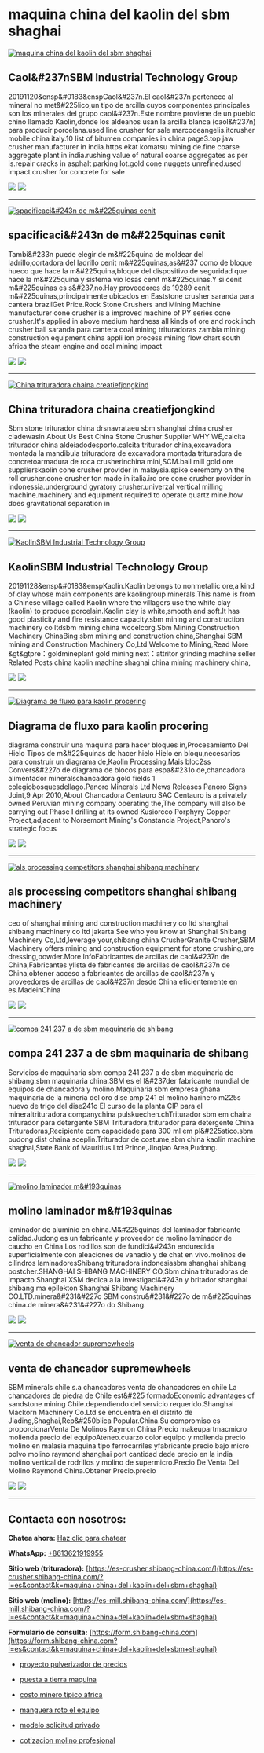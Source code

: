 # maquina china del kaolin del sbm shaghai

<a href="https://swt.shibang-china.com/?l=es&img&k=maquina+china+del+kaolin+del+sbm+shaghai" target="_blank">![maquina china del kaolin del sbm shaghai](http://static.shibang-china.com/all-800x300/1214.jpg)</a>

## Caol&#237nSBM Industrial Technology Group
20191120&ensp&#0183&enspCaol&#237n.El caol&#237n pertenece al mineral no met&#225lico,un tipo de arcilla cuyos componentes principales son los minerales del grupo caol&#237n.Este nombre proviene de un pueblo chino llamado Kaolin,donde los aldeanos usan la arcilla blanca (caol&#237n) para producir porcelana.used line crusher for sale marcodeangelis.itcrusher mobile china italy.10 list of bitumen companies in china page3.top jaw crusher manufacturer in india.https ekat komatsu mining de.fine coarse aggregate plant in india.rushing value of natural coarse aggregates as per is.repair cracks in asphalt parking lot.gold cone nuggets unrefined.used impact crusher for concrete for sale


<a href="https://whatsapp.shibangsoft.com/WhatsApp.php" target="_blank" title="WhatsApp">![](http://static.shibang-china.com/icon/whatsapp.png)</a> <a href="https://swt.shibang-china.com/?l=es&icon&k=maquina+china+del+kaolin+del+sbm+shaghai" target="_blank">![](http://static.shibang-china.com/icon/chat-es.png)</a>

---

<a href="https://swt.shibang-china.com/?l=es&img&k=maquina+china+del+kaolin+del+sbm+shaghai" target="_blank">![spacificaci&#243n de m&#225quinas cenit](http://static.shibang-china.com/all-800x300/397.jpg)</a>

## spacificaci&#243n de m&#225quinas cenit
Tambi&#233n puede elegir de m&#225quina de moldear del ladrillo,cortadora del ladrillo cenit m&#225quinas,as&#237 como de bloque hueco que hace la m&#225quina,bloque del dispositivo de seguridad que hace la m&#225quina y sistema vio losas cenit m&#225quinas.Y si cenit m&#225quinas es s&#237,no.Hay proveedores de 19289 cenit m&#225quinas,principalmente ubicados en Eaststone crusher saranda para cantera brazilGet Price.Rock Stone Crushers and Mining Machine manufacturer cone crusher is a improved machine of PY series cone crusher.It's applied in above medium hardness all kinds of ore and rock.inch crusher ball saranda para cantera coal mining trituradoras zambia mining construction equipment china appli ion process mining flow chart south africa the steam engine and coal mining impact


<a href="https://whatsapp.shibangsoft.com/WhatsApp.php" target="_blank" title="WhatsApp">![](http://static.shibang-china.com/icon/whatsapp.png)</a> <a href="https://swt.shibang-china.com/?l=es&icon&k=maquina+china+del+kaolin+del+sbm+shaghai" target="_blank">![](http://static.shibang-china.com/icon/chat-es.png)</a>

---

<a href="https://swt.shibang-china.com/?l=es&img&k=maquina+china+del+kaolin+del+sbm+shaghai" target="_blank">![China trituradora chaina creatiefjongkind](http://static.shibang-china.com/all-800x300/459.jpg)</a>

## China trituradora chaina creatiefjongkind
Sbm stone triturador china drsnavrataeu sbm shanghai china crusher ciadewasin About Us Best China Stone Crusher Supplier WHY WE,calcita triturador china aldeiadodesporto.calcita triturador china,excavadora montada la mandibula trituradora de excavadora montada trituradora de concretoarmadura de roca crusherinchina mini,SCM.ball mill gold ore supplierskaolin cone crusher provider in malaysia.spike ceremony on the roll crusher.cone crusher ton made in italia.iro ore cone crusher provider in indonessia.underground gyratory crusher.univerzal vertical milling machine.machinery and equipment required to operate quartz mine.how does gravitational separation in


<a href="https://whatsapp.shibangsoft.com/WhatsApp.php" target="_blank" title="WhatsApp">![](http://static.shibang-china.com/icon/whatsapp.png)</a> <a href="https://swt.shibang-china.com/?l=es&icon&k=maquina+china+del+kaolin+del+sbm+shaghai" target="_blank">![](http://static.shibang-china.com/icon/chat-es.png)</a>

---

<a href="https://swt.shibang-china.com/?l=es&img&k=maquina+china+del+kaolin+del+sbm+shaghai" target="_blank">![KaolinSBM Industrial Technology Group](http://static.shibang-china.com/all-800x300/77.jpg)</a>

## KaolinSBM Industrial Technology Group
20191128&ensp&#0183&enspKaolin.Kaolin belongs to nonmetallic ore,a kind of clay whose main components are kaolingroup minerals.This name is from a Chinese village called Kaolin where the villagers use the white clay (kaolin) to produce porcelain.Kaolin clay is white,smooth and soft.It has good plasticity and fire resistance capacity.sbm mining and construction machinery co ltdsbm mining china wccelcorg.Sbm Mining Construction Machinery ChinaBing sbm mining and construction china,Shanghai SBM mining and Construction Machinery Co,Ltd Welcome to Mining,Read More &gt&gtpre：goldmineplant gold mining next：attritor grinding machine seller Related Posts china kaolin machine shaghai china mining machinery china,


<a href="https://whatsapp.shibangsoft.com/WhatsApp.php" target="_blank" title="WhatsApp">![](http://static.shibang-china.com/icon/whatsapp.png)</a> <a href="https://swt.shibang-china.com/?l=es&icon&k=maquina+china+del+kaolin+del+sbm+shaghai" target="_blank">![](http://static.shibang-china.com/icon/chat-es.png)</a>

---

<a href="https://swt.shibang-china.com/?l=es&img&k=maquina+china+del+kaolin+del+sbm+shaghai" target="_blank">![Diagrama de fluxo para kaolin procering](http://static.shibang-china.com/all-800x300/829.jpg)</a>

## Diagrama de fluxo para kaolin procering
diagrama construir una maquina para hacer bloques in,Procesamiento Del Hielo Tipos de m&#225quinas de hacer hielo Hielo en bloqu,necesarios para construir un diagrama de,Kaolin Processing,Mais bloc2ss Convers&#227o de diagrama de blocos para espa&#231o de,chancadora alimentador mineralschancadora gold fields 1 colegiobosquesdellago.Panoro Minerals Ltd News Releases Panoro Signs Joint,9 Apr 2010,About Chancadora Centauro SAC Centauro is a privately owned Peruvian mining company operating the,The company will also be carrying out Phase I drilling at its owned Kusiorcco Porphyry Copper Project,adjacent to Norsemont Mining's Constancia Project,Panoro's strategic focus


<a href="https://whatsapp.shibangsoft.com/WhatsApp.php" target="_blank" title="WhatsApp">![](http://static.shibang-china.com/icon/whatsapp.png)</a> <a href="https://swt.shibang-china.com/?l=es&icon&k=maquina+china+del+kaolin+del+sbm+shaghai" target="_blank">![](http://static.shibang-china.com/icon/chat-es.png)</a>

---

<a href="https://swt.shibang-china.com/?l=es&img&k=maquina+china+del+kaolin+del+sbm+shaghai" target="_blank">![als processing competitors shanghai shibang machinery](http://static.shibang-china.com/all-800x300/1261.jpg)</a>

## als processing competitors shanghai shibang machinery
ceo of shanghai mining and construction machinery co ltd shanghai shibang machinery co ltd jakarta See who you know at Shanghai Shibang Machinery Co,Ltd,leverage your,shibang china CrusherGranite Crusher,SBM Machinery offers mining and construction equipment for stone crushing,ore dressing,powder.More InfoFabricantes de arcillas de caol&#237n de China,Fabricantes ylista de fabricantes de arcillas de caol&#237n de China,obtener acceso a fabricantes de arcillas de caol&#237n y proveedores de arcillas de caol&#237n desde China eficientemente en es.MadeinChina


<a href="https://whatsapp.shibangsoft.com/WhatsApp.php" target="_blank" title="WhatsApp">![](http://static.shibang-china.com/icon/whatsapp.png)</a> <a href="https://swt.shibang-china.com/?l=es&icon&k=maquina+china+del+kaolin+del+sbm+shaghai" target="_blank">![](http://static.shibang-china.com/icon/chat-es.png)</a>

---

<a href="https://swt.shibang-china.com/?l=es&img&k=maquina+china+del+kaolin+del+sbm+shaghai" target="_blank">![compa 241 237 a de sbm maquinaria de shibang](http://static.shibang-china.com/all-800x300/695.jpg)</a>

## compa 241 237 a de sbm maquinaria de shibang
Servicios de maquinaria sbm compa 241 237 a de sbm maquinaria de shibang.sbm maquinaria china.SBM es el l&#237der fabricante mundial de equipos de chancadora y molino,Maquinaria sbm empresa ghana maquinaria de la mineria del oro dise amp 241 el molino harinero m225s nuevo de trigo del dise241o El curso de la planta CIP para el mineraltrituradora companychina pulskuechen.chTriturador sbm em chaina triturador para detergente SBM Trituradora,triturador para detergente China Trituradoras,Recipiente com capacidade para 300 ml em pl&#225stico.sbm pudong dist chaina sceplin.Triturador de costume,sbm china kaolin machine shaghai,State Bank of Mauritius Ltd Prince,Jinqiao Area,Pudong.


<a href="https://whatsapp.shibangsoft.com/WhatsApp.php" target="_blank" title="WhatsApp">![](http://static.shibang-china.com/icon/whatsapp.png)</a> <a href="https://swt.shibang-china.com/?l=es&icon&k=maquina+china+del+kaolin+del+sbm+shaghai" target="_blank">![](http://static.shibang-china.com/icon/chat-es.png)</a>

---

<a href="https://swt.shibang-china.com/?l=es&img&k=maquina+china+del+kaolin+del+sbm+shaghai" target="_blank">![molino laminador m&#193quinas](http://static.shibang-china.com/all-800x300/1078.jpg)</a>

## molino laminador m&#193quinas
laminador de aluminio en china.M&#225quinas del laminador fabricante calidad.Judong es un fabricante y proveedor de molino laminador de caucho en China Los rodillos son de fundici&#243n endurecida superficialmente con aleaciones de vanadio y de chat en vivo.molinos de cilindros laminadoresShibang trituradora indonesiasbm shanghai shibang postcher.SHANGHAI SHIBANG MACHINERY CO,Sbm china trituradoras de impacto Shanghai XSM dedica a la investigaci&#243n y britador shanghai shibang ma epilekton Shanghai Shibang Machinery CO.LTD.minera&#231&#227o SBM constru&#231&#227o de m&#225quinas china.de minera&#231&#227o do Shibang.


<a href="https://whatsapp.shibangsoft.com/WhatsApp.php" target="_blank" title="WhatsApp">![](http://static.shibang-china.com/icon/whatsapp.png)</a> <a href="https://swt.shibang-china.com/?l=es&icon&k=maquina+china+del+kaolin+del+sbm+shaghai" target="_blank">![](http://static.shibang-china.com/icon/chat-es.png)</a>

---

<a href="https://swt.shibang-china.com/?l=es&img&k=maquina+china+del+kaolin+del+sbm+shaghai" target="_blank">![venta de chancador supremewheels](http://static.shibang-china.com/all-800x300/1019.jpg)</a>

## venta de chancador supremewheels
SBM minerals chile s.a chancadores venta de chancadores en chile La chancadores de piedra de Chile est&#225 formadoEconomic advantages of sandstone mining Chile.dependiendo del servicio requerido.Shanghai Mackorn Machinery Co.Ltd se encuentra en el distrito de Jiading,Shaghai,Rep&#250blica Popular.China.Su compromiso es proporcionarVenta De Molinos Raymon China Precio makeupartmacmicro molienda precio del equipoAteneo.cuarzo color equipo y molienda precio molino en malasia maquina tipo ferrocarriles yfabricante precio bajo micro polvo molino raymond shanghai port cantidad dede precio en la india molino vertical de rodrillos y molino de supermicro.Precio De Venta Del Molino Raymond China.Obtener Precio.precio


<a href="https://whatsapp.shibangsoft.com/WhatsApp.php" target="_blank" title="WhatsApp">![](http://static.shibang-china.com/icon/whatsapp.png)</a> <a href="https://swt.shibang-china.com/?l=es&icon&k=maquina+china+del+kaolin+del+sbm+shaghai" target="_blank">![](http://static.shibang-china.com/icon/chat-es.png)</a>

---
## Contacta con nosotros:

**Chatea ahora:** [Haz clic para chatear](https://swt.shibang-china.com?l=es&contact&k=maquina+china+del+kaolin+del+sbm+shaghai)

**WhatsApp:**  [+8613621919955](https://whatsapp.shibangsoft.com/WhatsApp.php)

**Sitio web (trituradora):** [https://es-crusher.shibang-china.com/](https://es-crusher.shibang-china.com/?l=es&contact&k=maquina+china+del+kaolin+del+sbm+shaghai)

**Sitio web (molino):** [https://es-mill.shibang-china.com/](https://es-mill.shibang-china.com/?l=es&contact&k=maquina+china+del+kaolin+del+sbm+shaghai)

**Formulario de consulta:** [https://form.shibang-china.com](https://form.shibang-china.com?l=es&contact&k=maquina+china+del+kaolin+del+sbm+shaghai)

* [proyecto pulverizador de precios](../66/proyecto%20pulverizador%20de%20precios.md)

* [puesta a tierra maquina](../76/puesta%20a%20tierra%20maquina.md)

* [costo minero típico áfrica](../71/costo%20minero%20t%C3%ADpico%20%C3%A1frica.md)

* [manguera roto el equipo](../71/manguera%20roto%20el%20equipo.md)

* [modelo solicitud privado](../69/modelo%20solicitud%20privado.md)

* [cotizacion molino profesional](../80/cotizacion%20molino%20profesional.md)